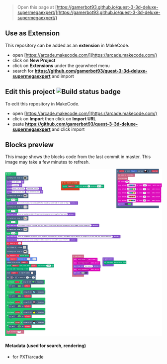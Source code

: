  


> Open this page at [https://gamerbot93.github.io/quest-3-3d-deluxe-supermegaexpert/](https://gamerbot93.github.io/quest-3-3d-deluxe-supermegaexpert/)

## Use as Extension

This repository can be added as an **extension** in MakeCode.

* open [https://arcade.makecode.com/](https://arcade.makecode.com/)
* click on **New Project**
* click on **Extensions** under the gearwheel menu
* search for **https://github.com/gamerbot93/quest-3-3d-deluxe-supermegaexpert** and import

## Edit this project ![Build status badge](https://github.com/gamerbot93/quest-3-3d-deluxe-supermegaexpert/workflows/MakeCode/badge.svg)

To edit this repository in MakeCode.

* open [https://arcade.makecode.com/](https://arcade.makecode.com/)
* click on **Import** then click on **Import URL**
* paste **https://github.com/gamerbot93/quest-3-3d-deluxe-supermegaexpert** and click import

## Blocks preview

This image shows the blocks code from the last commit in master.
This image may take a few minutes to refresh.

![A rendered view of the blocks](https://github.com/gamerbot93/quest-3-3d-deluxe-supermegaexpert/raw/master/.github/makecode/blocks.png)

#### Metadata (used for search, rendering)

* for PXT/arcade
<script src="https://makecode.com/gh-pages-embed.js"></script><script>makeCodeRender("{{ site.makecode.home_url }}", "{{ site.github.owner_name }}/{{ site.github.repository_name }}");</script>
